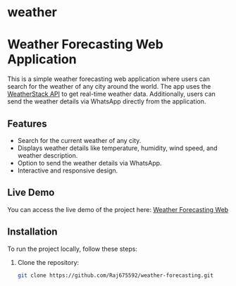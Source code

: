 
# weather
# Weather Forecasting Web Application

This is a simple weather forecasting web application where users can search for the weather of any city around the world. The app uses the [WeatherStack API](https://weatherstack.com/) to get real-time weather data. Additionally, users can send the weather details via WhatsApp directly from the application.

## Features

- Search for the current weather of any city.
- Displays weather details like temperature, humidity, wind speed, and weather description.
- Option to send the weather details via WhatsApp.
- Interactive and responsive design.

## Live Demo

You can access the live demo of the project here: [Weather Forecasting Web](https://raj675592.github.io/weather-forecasting/)

## Installation

To run the project locally, follow these steps:

1. Clone the repository:
   ```bash
   git clone https://github.com/Raj675592/weather-forecasting.git
